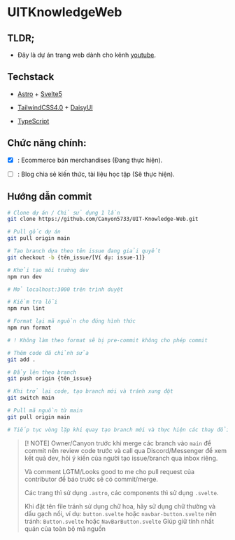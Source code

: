# UITKnowledgeWeb

## TLDR;

- Đây là dự án trang web dành cho kênh [youtube](https://www.youtube.com/@UIT_Knowledge).

## Techstack

- [Astro](https://astro.build/) + [Svelte5](https://svelte.dev/)

- [TailwindCSS4.0](https://tailwindcss.com/docs/installation/framework-guides/astro) + [DaisyUI](https://daisyui.com/docs/install/astro/)

- [TypeScript](https://www.typescriptlang.org/)

## Chức năng chính:

- [x] : Ecommerce bán merchandises (Đang thực hiện).

- [ ] : Blog chia sẻ kiến thức, tài liệu học tập (Sẽ thực hiện).

## Hướng dẫn commit

```bash
# Clone dự án / Chỉ sử dụng 1 lần
git clone https://github.com/Canyon5733/UIT-Knowledge-Web.git

# Pull gốc dự án
git pull origin main

# Tạo branch dựa theo tên issue đang giải quyết
git checkout -b {tên_issue/[Ví dụ: issue-1]}

# Khởi tạo môi trường dev
npm run dev

# Mở localhost:3000 trên trình duyệt

# Kiểm tra lỗi
npm run lint

# Format lại mã nguồn cho đúng hình thức
npm run format

# ! Không làm theo format sẽ bị pre-commit không cho phép commit

# Thêm code đã chỉnh sửa
git add .

# Đẩy lên theo branch
git push origin {tên_issue}

# Khi trở lại code, tạo branch mới và tránh xung đột
git switch main

# Pull mã nguồn từ main
git pull origin main

# Tiếp tục vòng lặp khi quay tạo branch mới và thực hiện các thay đổi
```

> [! NOTE]
> Owner/Canyon trước khi merge các branch vào `main` để commit
> nên review code trước và call qua Discord/Messenger để
> xem kết quả dev, hỏi ý kiến của người tạo issue/branch qua inbox riêng.
>
> Và comment LGTM/Looks good to me cho pull request của contributor để
> báo trước sẽ có commit/merge.
>
> Các trang thì sử dụng `.astro`, các components thì sử dụng `.svelte`.
>
> Khi đặt tên file tránh sử dụng chữ hoa, hãy sử dụng chữ thường và dấu gạch nối,
> ví dụ: `button.svelte` hoặc `navbar-button.svelte`
> nên tránh: `Button.svelte` hoặc `NavBarButton.svelte`
> Giúp giữ tính nhất quán của toàn bộ mã nguồn
